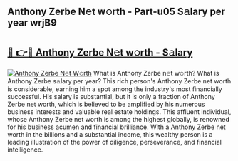 ## Anthony Zerbe N𝚎t w𝚘rth - Part-u05 S𝚊lary per year wrjB9

# <h2><a href="http://gc0a9q.nevu.top/?p=Anthony+Zerbe">🔗 👉🔴 Anthony Zerbe N𝚎t w𝚘rth - S𝚊lary</a></h2>

[![Anthony Zerbe N𝚎t W𝚘rth](https://i.imgur.com/Oavwk0R.jpeg)](http://gc0a9q.nevu.top/?p=Anthony+Zerbe)
What is Anthony Zerbe n𝚎t w𝚘rth? What is Anthony Zerbe s𝚊lary per year?
This rich person's Anthony Zerbe net worth is considerable, earning him a spot among the industry's most financially successful. His salary is substantial, but it is only a fraction of Anthony Zerbe net worth, which is believed to be amplified by his numerous business interests and valuable real estate holdings. This affluent individual, whose Anthony Zerbe net worth is among the highest globally, is renowned for his business acumen and financial brilliance. With a Anthony Zerbe net worth in the billions and a substantial income, this wealthy person is a leading illustration of the power of diligence, perseverance, and financial intelligence.
